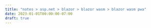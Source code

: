 ```yaml
---
title: "notes > asp.net > blazor > blazor wasm > blazor wasm pwa"
date: 2023-01-01T00:00:00-07:00
draft: true
---
```

